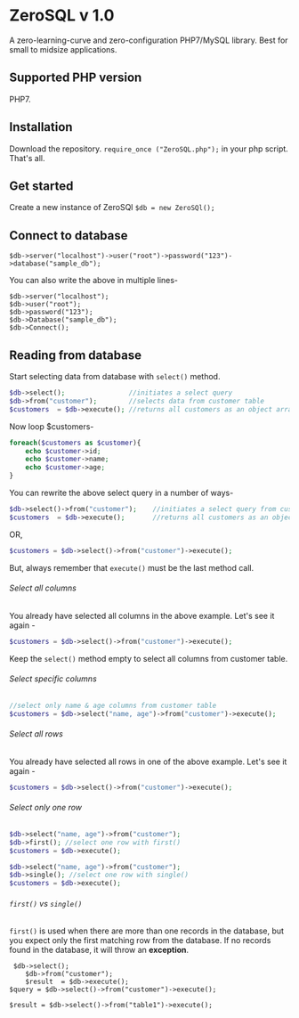 # ZeroSQL v 1.0
A zero-learning-curve and zero-configuration PHP7/MySQL library. Best for small to midsize applications.

## Supported PHP version
PHP7.

## Installation
Download the repository. `require_once ("ZeroSQL.php");` in your php script.
That's all.

## Get started
Create a new instance of ZeroSQl `$db = new ZeroSQl();`

## Connect to database
```
$db->server("localhost")->user("root")->password("123")->database("sample_db");
```
You can also write the above in multiple lines-
```
$db->server("localhost");
$db->user("root");
$db->password("123");
$db->Database("sample_db"); 
$db->Connect();
```

## Reading from database
Start selecting data from database with `select()` method.

```php
$db->select();                //initiates a select query
$db->from("customer");        //selects data from customer table
$customers  = $db->execute(); //returns all customers as an object array
```

Now loop $customers-

```php
foreach($customers as $customer){
    echo $customer->id;
    echo $customer->name;
    echo $customer->age;
}
```

You can rewrite the above select query in a number of ways-

```php
$db->select()->from("customer");    //initiates a select query from customer table
$customers  = $db->execute();       //returns all customers as an object array
```

OR,

```php
$customers = $db->select()->from("customer")->execute();
```

But, always remember that `execute()` must be the last method call.

###### Select all columns

You already have selected all columns in the above example. Let's see it again - 

```php
$customers = $db->select()->from("customer")->execute();
```

Keep the `select()` method empty to select all columns from customer table.

###### Select specific columns 

```php
//select only name & age columns from customer table
$customers = $db->select("name, age")->from("customer")->execute(); 
```

###### Select all rows

You already have selected all rows in one of the above example. Let's see it again - 

```php
$customers = $db->select()->from("customer")->execute();
```

###### Select only one row

```php
$db->select("name, age")->from("customer"); 
$db->first(); //select one row with first()
$customers = $db->execute();
```

```php
$db->select("name, age")->from("customer"); 
$db->single(); //select one row with single()
$customers = $db->execute();
```

###### `first()` vs `single()`

`first()` is used when there are more than one records in the database, but you expect only the first matching row from the database. If no records found in the database, it will throw an **exception**.




```
 $db->select();
    $db->from("customer");
    $result  = $db->execute();
$query = $db->select()->from("customer")->execute();

```
```
$result = $db->select()->from("table1")->execute();
```

